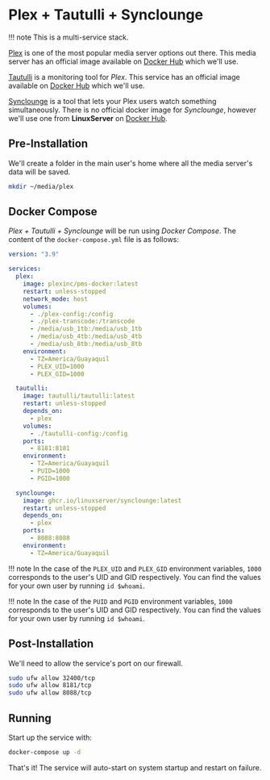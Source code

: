 # Plex + Tautulli + Synclounge

!!! note
    This is a multi-service stack.

[Plex](https://plex.tv) is one of the most popular media server options out there. This media server has an official image available on [Docker Hub](https://hub.docker.com/r/plexinc/pms-docker/) which we'll use.

[Tautulli](https://tautulli.com/) is a monitoring tool for *Plex*. This service has an official image available on [Docker Hub](https://hub.docker.com/r/tautulli/tautulli) which we'll use.

[Synclounge](https://synclounge.tv/) is a tool that lets your Plex users watch something simultaneously. There is no official docker image for *Synclounge*, however we'll use one from **LinuxServer** on [Docker Hub](https://hub.docker.com/r/linuxserver/synclounge).

## Pre-Installation

We'll create a folder in the main user's home where all the media server's data will be saved.

```bash
mkdir ~/media/plex
```

## Docker Compose

*Plex + Tautulli + Synclounge* will be run using *Docker Compose*. The content of the `docker-compose.yml` file is as follows:

```yaml
version: "3.9"

services:
  plex:
    image: plexinc/pms-docker:latest
    restart: unless-stopped
    network_mode: host
    volumes:
      - ./plex-config:/config
      - ./plex-transcode:/transcode
      - /media/usb_1tb:/media/usb_1tb
      - /media/usb_4tb:/media/usb_4tb
      - /media/usb_8tb:/media/usb_8tb
    environment:
      - TZ=America/Guayaquil
      - PLEX_UID=1000
      - PLEX_GID=1000

  tautulli:
    image: tautulli/tautulli:latest
    restart: unless-stopped
    depends_on:
      - plex
    volumes:
      - ./tautulli-config:/config
    ports:
      - 8181:8181
    environment:
      - TZ=America/Guayaquil
      - PUID=1000
      - PGID=1000

  synclounge:
    image: ghcr.io/linuxserver/synclounge:latest
    restart: unless-stopped
    depends_on:
      - plex
    ports:
      - 8088:8088
    environment:
      - TZ=America/Guayaquil
```

!!! note
    In the case of the `PLEX_UID` and `PLEX_GID` environment variables, `1000` corresponds to the user's UID and GID respectively. You can find the values for your own user by running `id $whoami`.

!!! note
    In the case of the `PUID` and `PGID` environment variables, `1000` corresponds to the user's UID and GID respectively. You can find the values for your own user by running `id $whoami`.

## Post-Installation

We'll need to allow the service's port on our firewall.

```bash
sudo ufw allow 32400/tcp
sudo ufw allow 8181/tcp
sudo ufw allow 8088/tcp
```

## Running

Start up the service with:

```bash
docker-compose up -d
```

That's it! The service will auto-start on system startup and restart on failure.
